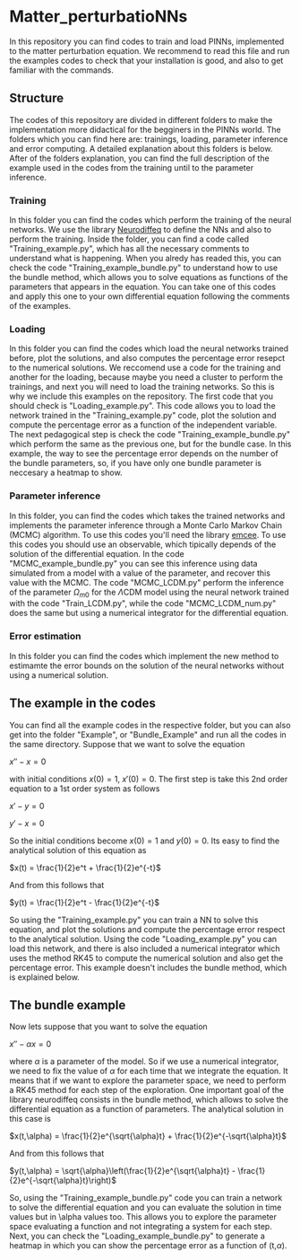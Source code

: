 # Matter_perturbatioNNs
In this repository you can find codes to train and load PINNs, implemented to the matter perturbation equation. We recommend to read this file and run the examples codes to check that your installation is good, and also to get familiar with the commands.

## Structure
The codes of this repository are divided in different folders to make the implementation more didactical for the begginers in the PINNs world. The folders which you can find here are: trainings, loading, parameter inference and error computing. A detailed explanation about this folders is below. After of the folders explanation, you can find the full description of the example used in the codes from the training until to the parameter inference.

### Training
In this folder you can find the codes which perform the training of the neural networks. We use the library [Neurodiffeq](https://neurodiffeq.readthedocs.io/en/latest/intro.html) to define the NNs and also to perform the training. Inside the folder, you can find a code called "Training_example.py", which has all the necessary comments to understand what is happening. When you alredy has readed this, you can check the code "Training_example_bundle.py" to understand how to use the bundle method, which allows you to solve equations as functions of the parameters that appears in the equation. You can take one of this codes and apply this one to your own differential equation following the comments of the examples.

### Loading
In this folder you can find the codes which load the neural networks trained before, plot the solutions, and also computes the percentage error resepct to the numerical solutions. We reccomend use a code for the training and another for the loading, because maybe you need a cluster to perform the trainings, and next you will need to load the training networks. So this is why we include this examples on the repository. The first code that you should check is "Loading_example.py". This code allows you to load the network trained in the "Training_example.py" code, plot the solution and compute the percentage error as a function of the independent variable. The next pedagogical step is check the code "Training_example_bundle.py" which perform the same as the previous one, but for the bundle case. In this example, the way to see the percentage error depends on the number of the bundle parameters, so, if you have only one bundle parameter is neccesary a heatmap to show.

### Parameter inference
In this folder, you can find the codes which takes the trained networks and implements the parameter inference through a Monte Carlo Markov Chain (MCMC) algorithm. To use this codes you'll need the library [emcee](https://emcee.readthedocs.io/en/stable/). To use this codes you should use an observable, which tipically depends of the solution of the differential equation. In the code "MCMC_example_bundle.py" you can see this inference using data simulated from a model with a value of the parameter, and recover this value with the MCMC. The code "MCMC_LCDM.py" perform the inference of the parameter $\Omega_{m0}$ for the $\Lambda$CDM model using the neural network trained with the code "Train_LCDM.py", while the code "MCMC_LCDM_num.py" does the same but using a numerical integrator for the differential equation.

### Error estimation
In this folder you can find the codes which implement the new method to estimamte the error bounds on the solution of the neural networks without using a numerical solution.  

## The example in the codes

You can find all the example codes in the respective folder, but you can also get into the folder "Example", or "Bundle_Example" and run all the codes in the same directory. Suppose that we want to solve the equation

$x\prime\prime-x=0$

with initial conditions $x(0)=1$, $x\prime(0)=0$. The first step is take this 2nd order equation to a 1st order system as follows

$x\prime-y=0$

$y\prime-x=0$

So the initial conditions become $x(0)=1$ and $y(0)=0$. Its easy to find the analytical solution of this equation as

$x(t) = \frac{1}{2}e^t + \frac{1}{2}e^{-t}$

And from this follows that

$y(t) = \frac{1}{2}e^t - \frac{1}{2}e^{-t}$

So using the "Training_example.py" you can train a NN to solve this equation, and plot the solutions and compute the percentage error respect to the analytical solution. Using the code "Loading_example.py" you can load this network, and there is also included a numerical integrator which uses the method RK45 to compute the numerical solution and also get the percentage error. This example doesn't includes the bundle method, which is explained below.

## The bundle example

Now lets suppose that you want to solve the equation

$x\prime\prime-\alpha x=0$

where $\alpha$ is a parameter of the model. So if we use a numerical integrator, we need to fix the value of $\alpha$ for each time that we integrate the equation. It means that if we want to explore the parameter space, we need to perform a RK45 method for each step of the exploration. One important goal of the library neurodiffeq consists in the bundle method, which allows to solve the differential equation as a function of parameters. The analytical solution in this case is

$x(t,\alpha) = \frac{1}{2}e^{\sqrt{\alpha}t} + \frac{1}{2}e^{-\sqrt{\alpha}t}$

And from this follows that

$y(t,\alpha) = \sqrt{\alpha}\left(\frac{1}{2}e^{\sqrt{\alpha}t} - \frac{1}{2}e^{-\sqrt{\alpha}t}\right)$

So, using the "Training_example_bundle.py" code you can train a network to solve the differential equation and you can evaluate the solution in time values but in \alpha values too. This allows you to explore the parameter space evaluating a function and not integrating a system for each step. Next, you can check the "Loading_example_bundle.py" to generate a heatmap in which you can show the percentage error as a function of (t,$\alpha$). 
